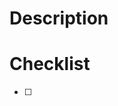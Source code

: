 # Description

<!-- Describe the reasons behind your changes. -->


# Checklist

<!-- Checklist of action items (optional). -->

- [ ] 